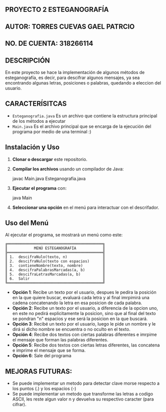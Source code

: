 ## PROYECTO 2 ESTEGANOGRAFÍA

## AUTOR: TORRES CUEVAS GAEL PATRCIO
## NO. DE CUENTA:  318266114

## DESCRIPCIÓN
En este proyecto se hace la implementación de algunos métodos de esteganografía, es decir, para descifrar algunos mensajes, ya sea encontrando algunas letras, posiciones o palabras, quedando a eleccion del usuario. 

## CARACTERÍSITCAS
- `Esteganografia.java` Es un archivo que contiene la estructura principal de los métodos a ejecutar
- `Main.java` Es el archivo principal que se encarga de la ejecución del programa por medio de una terminal :)

## Instalación y Uso
1. **Clonar o descargar** este repositorio.
2. **Compilar los archivos** usando un compilador de Java:

   javac Main.java Esteganografia.java 
   
3. **Ejecutar el programa** con:

   java Main

4. **Seleccionar una opción** en el menú para interactuar con el descrifador. 

## Uso del Menú
Al ejecutar el programa, se mostrará un menú como este:
```
╔═══════════════════════════════════════════╗
║            MENÚ ESTEGANOGRAFÍA            ║
╠═══════════════════════════════════════════╣
║ 1.  descifraNulo(texto, n)                ║
║ 2.  descifraNulo(texto con espacios)      ║
║ 3.  contieneNombre(texto, nombre)         ║
║ 4.  descifraPalabrasMarcadas(a, b)        ║
║ 5.  descifraLetrasMarcadas(a, b)          ║
║ 6.  Salir                                 ║
╚═══════════════════════════════════════════╝
```
- **Opción 1**: Recibe un texto por el usuario, despues le pedíra la posición en la que quiere buscar, evaluará cada letra y al final imrpimirá una cadena concatenando la letra en esa posicion de cada palabra.
- **Opción 2**: Recibe un texto por el usuario, a diferencia de la opcion uno, en este no pedirá explicitamente la posicion, sino que al final del texto se pondran "n" espacios y ese será la posicion en la que buscará.
- **Opción 3**: Recibé un texto por el usuario, luego le pide un nombre y le dirá si dicho nombre se encuentra o no oculto en el texto. 
- **Opción 4**: Recibe dos textos con ciertas palabras diferentes e imrpime el mensaje que forman las palabras diferentes. 
- **Opción 5**: Recibe dos textos con ciertas letras diferentes, las concatena e imprime el mensaje que se forma.
- **Opción 6**: Sale del programa

## MEJORAS FUTURAS: 
- Se puede implementar un metodo para detectar clave morse respecto a los puntos (.) y los espacios (-)
- Se puede implementar un metodo que transforme las letras a codigo ASCII, les reste algun valor n y devuelva su respectivo caracter (para cifrar).

